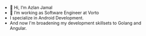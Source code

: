 - 👋 Hi, I’m Azlan Jamal
- 👀 I’m working as Software Engineer at Vorto
- I specialize in Android Development.
- And now I'm broadening my development skillsets to Golang and Angular.

<!---
aznj/aznj is a ✨ special ✨ repository because its `README.md` (this file) appears on your GitHub profile.
You can click the Preview link to take a look at your changes.
--->
